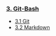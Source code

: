 ### [3. Git-Bash](/git-bash/)
 - [3.1 Git](/git-bash/git.md)
 - [3.2 Markdown](/git-bash/markdown.md)
